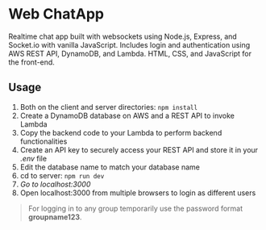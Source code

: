# Web ChatApp

Realtime chat app built with websockets using Node.js, Express, and Socket.io with vanilla JavaScript. Includes login and authentication using AWS REST API, DynamoDB, and Lambda. HTML, CSS, and JavaScript for the front-end.

## Usage

1. Both on the client and server directories: `npm install` <br/>
2. Create a DynamoDB database on AWS and a REST API to invoke Lambda
3. Copy the backend code to your Lambda to perform backend functionalities
4. Create an API key to securely access your REST API and store it in your _.env_ file
5. Edit the database name to match your database name
6. cd to server: `npm run dev` <br/>
7. _Go to localhost:3000_
8. Open localhost:3000 from multiple browsers to login as different users

> For logging in to any group temporarily use the password format **groupname123**.
